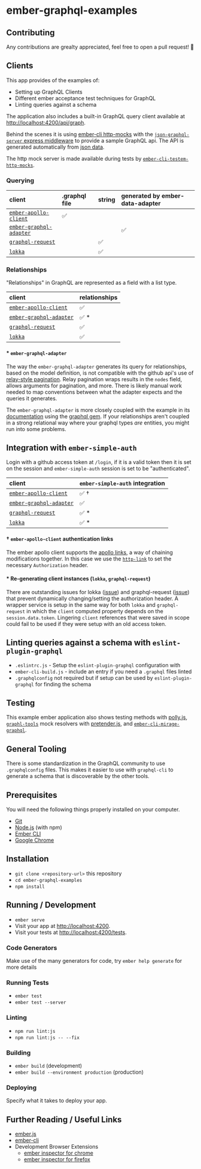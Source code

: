 # ember-graphql-examples

## Contributing

Any contributions are grealty appreciated, feel free to open a pull request! 🎉

## Clients

This app provides of the examples of:
* Setting up GraphQL Clients
* Different ember acceptance test techniques for GraphQL
* Linting queries against a schema

The application also includes a built-in GraphQL query client available at [http://localhost:4200/api/graph](http://localhost:4200/api/graph).

Behind the scenes it is using [ember-cli http-mocks](https://ember-cli.com/ember-data#mocks) with the
[`json-graphql-server` express middleware](https://github.com/marmelab/json-graphql-server) to provide
a sample GraphQL api. The API is generated automatically from [json data](https://github.com/chadian/ember-graphql-examples/tree/master/server/data).

The http mock server is made available during tests by [`ember-cli-testem-http-mocks`](https://github.com/jasonmit/ember-cli-testem-http-mocks).

### Querying
| client                                                                          | .graphql file | string | generated by ember-data-adapter |
|:--------------------------------------------------------------------------------|:--------------|:-------|:--------------------------------|
| [`ember-apollo-client`](https://github.com/bgentry/ember-apollo-client)         | ✅             |        |                                 |
| [`ember-graphql-adapter`](https://github.com/alphasights/ember-graphql-adapter) |               |        | ✅                               |
| [`graphql-request`](https://github.com/prisma/graphql-request)                  |               | ✅      |                                 |
| [`lokka`](https://github.com/kadirahq/lokka)                                    |               | ✅      |                                 |

### Relationships

"Relationships" in GraphQL are represented as a field with a list type.

| client                                                                          | relationships |
|:--------------------------------------------------------------------------------|:--------------|
| [`ember-apollo-client`](https://github.com/bgentry/ember-apollo-client)         | ✅             |
| [`ember-graphql-adapter`](https://github.com/alphasights/ember-graphql-adapter) | ✅ *           |
| [`graphql-request`](https://github.com/prisma/graphql-request)                  | ✅             |
| [`lokka`](https://github.com/kadirahq/lokka)                                    | ✅             |

#### * `ember-graphql-adapter`
The way the `ember-graphql-adapter` generates its query for relationships, based on the model definition,
is not compatible with the github api's use of [relay-style pagination](https://facebook.github.io/relay/graphql/connections.htm). Relay pagination wraps results in the `nodes` field, allows arguments for pagination, and more. There is likely manual work needed to map conventions between what the adapter expects and the queries it generates.

The `ember-graphql-adapter` is more closely coupled with the example in its [documentation](https://github.com/alphasights/ember-graphql-adapter#rails-example) using the [graphql gem](https://github.com/rmosolgo/graphql-ruby).
If your relationships aren't coupled in a strong relational way where your graphql types *are* entities, you might run into some problems.

## Integration with `ember-simple-auth`

Login with a github access token at `/login`, if it is a valid token then it is set on the session
and `ember-simple-auth` session is set to be "authenticated".

| client                                                                          | `ember-simple-auth` integration |
|:--------------------------------------------------------------------------------|:--------------------------------|
| [`ember-apollo-client`](https://github.com/bgentry/ember-apollo-client)         | ✅ †                             |
| [`ember-graphql-adapter`](https://github.com/alphasights/ember-graphql-adapter) | ✅                               |
| [`graphql-request`](https://github.com/prisma/graphql-request)                  | ✅ *                             |
| [`lokka`](https://github.com/kadirahq/lokka)                                    | ✅ *                             |

#### † `ember-apollo-client` authentication links
The ember apollo client supports the [apollo links](https://github.com/apollographql/apollo-link), a way of chaining
modifications together. In this case we use the [`http-link`](https://www.apollographql.com/docs/link/links/http.html#context) to
set the necessary `Authorization` header.

#### * Re-generating client instances (`lokka`, `graphql-request`)
There are outstanding issues for lokka ([issue](https://github.com/kadirahq/lokka-transport-http/issues/24)) and graphql-request ([issue](https://github.com/prisma/graphql-request/pull/91)) that prevent dynamically changing/setting the authorization header. A wrapper service
is setup in the same way for both `lokka` and `graphql-request` in which the `client` computed property depends on the `session.data.token`. Lingering `client` references that were saved in scope could fail to be used if they were setup with an old access token.

## Linting queries against a schema with `eslint-plugin-graphql`

* `.eslintrc.js` - Setup the `eslint-plugin-graphql` configuration with 
* `ember-cli-build.js`  - include an entry if you need a `.graphql` files linted
* `.graphqlconfig` not required but if setup can be used by `eslint-plugin-graphql` for finding the schema

## Testing

This example ember application also shows testing methods with [polly.js](https://netflix.github.io/pollyjs/), [`graphl-tools`](https://github.com/apollographql/graphql-tools) mock resolvers with [pretender.js](https://github.com/pretenderjs/pretender), and [`ember-cli-mirage-graphql`](https://github.com/kloeckner-i/ember-cli-mirage-graphql).

## General Tooling
There is some standardization in the GraphQL community to use `.graphqlconfig` files.
This makes it easier to use with `graphql-cli` to generate a schema that is discoverable
by the other tools.

## Prerequisites

You will need the following things properly installed on your computer.

* [Git](https://git-scm.com/)
* [Node.js](https://nodejs.org/) (with npm)
* [Ember CLI](https://ember-cli.com/)
* [Google Chrome](https://google.com/chrome/)

## Installation

* `git clone <repository-url>` this repository
* `cd ember-graphql-examples`
* `npm install`

## Running / Development

* `ember serve`
* Visit your app at [http://localhost:4200](http://localhost:4200).
* Visit your tests at [http://localhost:4200/tests](http://localhost:4200/tests).

### Code Generators

Make use of the many generators for code, try `ember help generate` for more details

### Running Tests

* `ember test`
* `ember test --server`

### Linting

* `npm run lint:js`
* `npm run lint:js -- --fix`

### Building

* `ember build` (development)
* `ember build --environment production` (production)

### Deploying

Specify what it takes to deploy your app.

## Further Reading / Useful Links

* [ember.js](https://emberjs.com/)
* [ember-cli](https://ember-cli.com/)
* Development Browser Extensions
  * [ember inspector for chrome](https://chrome.google.com/webstore/detail/ember-inspector/bmdblncegkenkacieihfhpjfppoconhi)
  * [ember inspector for firefox](https://addons.mozilla.org/en-US/firefox/addon/ember-inspector/)
